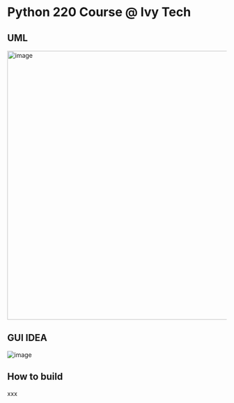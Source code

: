 # Python 220 Course @ Ivy Tech 

## UML
<img width="617" alt="image" src="https://github.com/user-attachments/assets/bf71f662-c37b-4b21-bc34-726abcd11c20">

## GUI IDEA
![image](https://github.com/user-attachments/assets/5a061137-0bd0-4e58-93be-f95f13dcb6b9)

## How to build
xxx

